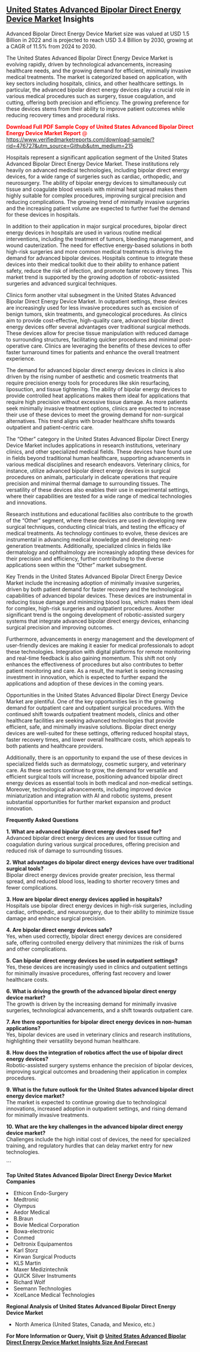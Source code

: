 <h2><a href="https://www.verifiedmarketreports.com/download-sample/?rid=476727&amp;utm_source=Github&amp;utm_medium=215" target="_blank">United States Advanced Bipolar Direct Energy Device Market</a> Insights</h2><p>Advanced Bipolar Direct Energy Device Market size was valued at USD 1.5 Billion in 2022 and is projected to reach USD 3.4 Billion by 2030, growing at a CAGR of 11.5% from 2024 to 2030.</p><p><p>The United States Advanced Bipolar Direct Energy Device Market is evolving rapidly, driven by technological advancements, increasing healthcare needs, and the growing demand for efficient, minimally invasive medical treatments. The market is categorized based on application, with key sectors including hospitals, clinics, and other healthcare settings. In particular, the advanced bipolar direct energy devices play a crucial role in various medical procedures such as surgery, tissue coagulation, and cutting, offering both precision and efficiency. The growing preference for these devices stems from their ability to improve patient outcomes while reducing recovery times and procedural risks. <p><span class=""><span style="color: #ff0000;"><strong>Download Full PDF Sample Copy of United States Advanced Bipolar Direct Energy Device Market Report</strong> @ </span><a href="https://www.verifiedmarketreports.com/download-sample/?rid=476727&amp;utm_source=Github&amp;utm_medium=215" target="_blank">https://www.verifiedmarketreports.com/download-sample/?rid=476727&amp;utm_source=Github&amp;utm_medium=215</a></span></p></p><p>Hospitals represent a significant application segment of the United States Advanced Bipolar Direct Energy Device Market. These institutions rely heavily on advanced medical technologies, including bipolar direct energy devices, for a wide range of surgeries such as cardiac, orthopedic, and neurosurgery. The ability of bipolar energy devices to simultaneously cut tissue and coagulate blood vessels with minimal heat spread makes them highly suitable for complex procedures, improving surgical precision and reducing complications. The growing trend of minimally invasive surgeries and the increasing patient volume are expected to further fuel the demand for these devices in hospitals.</p><p>In addition to their application in major surgical procedures, bipolar direct energy devices in hospitals are used in various routine medical interventions, including the treatment of tumors, bleeding management, and wound cauterization. The need for effective energy-based solutions in both high-risk surgeries and more common medical treatments is driving the demand for advanced bipolar devices. Hospitals continue to integrate these devices into their medical toolkit due to their ability to enhance patient safety, reduce the risk of infection, and promote faster recovery times. This market trend is supported by the growing adoption of robotic-assisted surgeries and advanced surgical techniques.</p><p>Clinics form another vital subsegment in the United States Advanced Bipolar Direct Energy Device Market. In outpatient settings, these devices are increasingly used for less invasive procedures such as excision of benign tumors, skin treatments, and gynecological procedures. As clinics aim to provide cost-effective, high-quality care, advanced bipolar direct energy devices offer several advantages over traditional surgical methods. These devices allow for precise tissue manipulation with reduced damage to surrounding structures, facilitating quicker procedures and minimal post-operative care. Clinics are leveraging the benefits of these devices to offer faster turnaround times for patients and enhance the overall treatment experience.</p><p>The demand for advanced bipolar direct energy devices in clinics is also driven by the rising number of aesthetic and cosmetic treatments that require precision energy tools for procedures like skin resurfacing, liposuction, and tissue tightening. The ability of bipolar energy devices to provide controlled heat applications makes them ideal for applications that require high precision without excessive tissue damage. As more patients seek minimally invasive treatment options, clinics are expected to increase their use of these devices to meet the growing demand for non-surgical alternatives. This trend aligns with broader healthcare shifts towards outpatient and patient-centric care.</p><p>The “Other” category in the United States Advanced Bipolar Direct Energy Device Market includes applications in research institutions, veterinary clinics, and other specialized medical fields. These devices have found use in fields beyond traditional human healthcare, supporting advancements in various medical disciplines and research endeavors. Veterinary clinics, for instance, utilize advanced bipolar direct energy devices in surgical procedures on animals, particularly in delicate operations that require precision and minimal thermal damage to surrounding tissues. The versatility of these devices also enables their use in experimental settings, where their capabilities are tested for a wide range of medical technologies and innovations.</p><p>Research institutions and educational facilities also contribute to the growth of the “Other” segment, where these devices are used in developing new surgical techniques, conducting clinical trials, and testing the efficacy of medical treatments. As technology continues to evolve, these devices are instrumental in advancing medical knowledge and developing next-generation treatments. Additionally, specialized clinics in fields like dermatology and ophthalmology are increasingly adopting these devices for their precision and efficiency, further contributing to the diverse applications seen within the “Other” market subsegment.</p><p>Key Trends in the United States Advanced Bipolar Direct Energy Device Market include the increasing adoption of minimally invasive surgeries, driven by both patient demand for faster recovery and the technological capabilities of advanced bipolar devices. These devices are instrumental in reducing tissue damage and minimizing blood loss, which makes them ideal for complex, high-risk surgeries and outpatient procedures. Another significant trend is the ongoing development of robotic-assisted surgery systems that integrate advanced bipolar direct energy devices, enhancing surgical precision and improving outcomes.</p><p>Furthermore, advancements in energy management and the development of user-friendly devices are making it easier for medical professionals to adopt these technologies. Integration with digital platforms for remote monitoring and real-time feedback is also gaining momentum. This shift not only enhances the effectiveness of procedures but also contributes to better patient monitoring and care. As a result, the market is seeing increasing investment in innovation, which is expected to further expand the applications and adoption of these devices in the coming years.</p><p>Opportunities in the United States Advanced Bipolar Direct Energy Device Market are plentiful. One of the key opportunities lies in the growing demand for outpatient care and outpatient surgical procedures. With the continued shift towards outpatient treatment models, clinics and other healthcare facilities are seeking advanced technologies that provide efficient, safe, and minimally invasive solutions. Bipolar direct energy devices are well-suited for these settings, offering reduced hospital stays, faster recovery times, and lower overall healthcare costs, which appeals to both patients and healthcare providers.</p><p>Additionally, there is an opportunity to expand the use of these devices in specialized fields such as dermatology, cosmetic surgery, and veterinary care. As these sectors continue to grow, the demand for versatile and efficient surgical tools will increase, positioning advanced bipolar direct energy devices as essential tools in both medical and non-medical settings. Moreover, technological advancements, including improved device miniaturization and integration with AI and robotic systems, present substantial opportunities for further market expansion and product innovation.</p><p><b>Frequently Asked Questions</b></p><p><b>1. What are advanced bipolar direct energy devices used for?</b><br>Advanced bipolar direct energy devices are used for tissue cutting and coagulation during various surgical procedures, offering precision and reduced risk of damage to surrounding tissues.</p><p><b>2. What advantages do bipolar direct energy devices have over traditional surgical tools?</b><br>Bipolar direct energy devices provide greater precision, less thermal spread, and reduced blood loss, leading to shorter recovery times and fewer complications.</p><p><b>3. How are bipolar direct energy devices applied in hospitals?</b><br>Hospitals use bipolar direct energy devices in high-risk surgeries, including cardiac, orthopedic, and neurosurgery, due to their ability to minimize tissue damage and enhance surgical precision.</p><p><b>4. Are bipolar direct energy devices safe?</b><br>Yes, when used correctly, bipolar direct energy devices are considered safe, offering controlled energy delivery that minimizes the risk of burns and other complications.</p><p><b>5. Can bipolar direct energy devices be used in outpatient settings?</b><br>Yes, these devices are increasingly used in clinics and outpatient settings for minimally invasive procedures, offering fast recovery and lower healthcare costs.</p><p><b>6. What is driving the growth of the advanced bipolar direct energy device market?</b><br>The growth is driven by the increasing demand for minimally invasive surgeries, technological advancements, and a shift towards outpatient care.</p><p><b>7. Are there opportunities for bipolar direct energy devices in non-human applications?</b><br>Yes, bipolar devices are used in veterinary clinics and research institutions, highlighting their versatility beyond human healthcare.</p><p><b>8. How does the integration of robotics affect the use of bipolar direct energy devices?</b><br>Robotic-assisted surgery systems enhance the precision of bipolar devices, improving surgical outcomes and broadening their application in complex procedures.</p><p><b>9. What is the future outlook for the United States advanced bipolar direct energy device market?</b><br>The market is expected to continue growing due to technological innovations, increased adoption in outpatient settings, and rising demand for minimally invasive treatments.</p><p><b>10. What are the key challenges in the advanced bipolar direct energy device market?</b><br>Challenges include the high initial cost of devices, the need for specialized training, and regulatory hurdles that can delay market entry for new technologies.</p>```</p><p><strong>Top United States Advanced Bipolar Direct Energy Device Market Companies</strong></p><div data-test-id=""><p><li>Ethicon Endo-Surgery</li><li> Medtronic</li><li> Olympus</li><li> Aedor Medical</li><li> B.Braun</li><li> Bovie Medical Corporation</li><li> Bowa-electronic</li><li> Conmed</li><li> Deltronix Equipamentos</li><li> Karl Storz</li><li> Kirwan Surgical Products</li><li> KLS Martin</li><li> Maxer Medizintechnik</li><li> QUICK Silver Instruments</li><li> Richard Wolf</li><li> Seemann Technologies</li><li> XcelLance Medical Technologies</li></p><div><strong>Regional Analysis of&nbsp;United States Advanced Bipolar Direct Energy Device Market</strong></div><ul><li dir="ltr"><p dir="ltr">North America&nbsp;(United States, Canada, and Mexico, etc.)</p></li></ul><p><strong>For More Information or Query, Visit @&nbsp;</strong><strong><a href="https://www.verifiedmarketreports.com/product/advanced-bipolar-direct-energy-device-market-size-and-forecast/?utm_source=Github&amp;utm_medium=215" target="_blank">United States Advanced Bipolar Direct Energy Device Market Insights Size And Forecast</a></strong></p></div>
